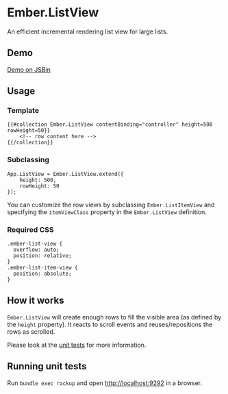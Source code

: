 # Ember.ListView

An efficient incremental rendering list view for large lists.


## Demo

[Demo on JSBin](http://jsbin.com/igawaq/23/)


## Usage

### Template

```
{{#collection Ember.ListView contentBinding="controller" height=500 rowHeight=50}}
	<!-- row content here -->
{{/collection}}
```

### Subclassing

```
App.ListView = Ember.ListView.extend({
	height: 500,
	rowHeight: 50
});
```

You can customize the row views by subclassing `Ember.ListItemView` and specifying the `itemViewClass` property in the `Ember.ListView` definition.

### Required CSS

```
.ember-list-view {
  overflow: auto;
  position: relative;
}
.ember-list-item-view {
  position: absolute;
}
```

## How it works

`Ember.ListView` will create enough rows to fill the visible area (as defined by the `height` property). It reacts to scroll events and reuses/repositions the rows as scrolled.

Please look at the [unit tests](https://github.com/emberjs/list-view/blob/master/packages/list-view/tests/list_view_test.js) for more information.

## Running unit tests

Run ```bundle exec rackup``` and open [http://localhost:9292](http://localhost:9292) in a browser.
